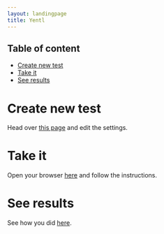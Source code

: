 ```yaml
---
layout: landingpage
title: Yentl
---
```


## Table of content

- [Create new test](#create-new-test)
- [Take it](#take-it)
- [See results](#see-results)

# Create new test
Head over [this page](newtest) and edit the settings.

# Take it
Open your browser [here](test) and follow the instructions.

# See results
See how you did [here](endtest).
